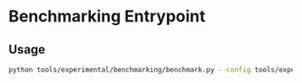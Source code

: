 # Benchmarking Entrypoint

## Usage

```bash
python tools/experimental/benchmarking/benchmark.py --config tools/experimental/benchmarking/sample.yaml
```
